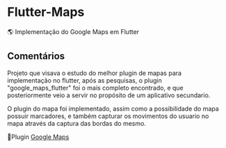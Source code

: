 # Flutter-Maps
🌎 Implementação do Google Maps em Flutter

## Comentários

Projeto que visava o estudo do melhor plugin de mapas para implementação no flutter, após as pesquisas, o plugin "google_maps_flutter" foi o mais completo encontrado, e que posteriormente veio a servir no propósito de um aplicativo secundario.

O plugin do mapa foi implementado, assim como a possibilidade do mapa possuir marcadores, e também capturar os movimentos do usuario no mapa através da captura das bordas do mesmo.

📎Plugin [Google Maps](https://pub.dev/packages/google_maps_flutter)
